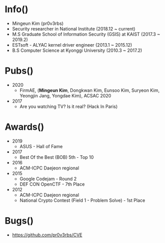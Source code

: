 # Info()
* Mingeun Kim (pr0v3rbs)
* Security researcher in National Institute (2018.12 ~ current)
* M.S Graduate School of Information Security (GSIS) at KAIST (2017.3 ~ 2019.2)
* ESTsoft - ALYAC kernel driver engineer (2013.1 ~ 2015.12)
* B.S Computer Science at Kyonggi University (2010.3 ~ 2017.2)


# Pubs()
* 2020
  * FirmAE, (**Mingeun Kim**, Dongkwan Kim, Eunsoo Kim, Suryeon Kim, Yeongjin Jang, Yongdae Kim), ACSAC 2020
* 2017
  * Are you watching TV? Is it real? (Hack In Paris)

# Awards()
* 2019
  * ASUS - Hall of Fame
* 2017
  * Best Of the Best (BOB) 5th - Top 10
* 2016
  * ACM-ICPC Daejeon regional
* 2015
  * Google Codejam - Round 2 
  * DEF CON OpenCTF - 7th Place
* 2012
  * ACM-ICPC Daejeon regional
  * National Crypto Contest (Field 1 - Problem Solve) - 1st Place

# Bugs()
* https://github.com/pr0v3rbs/CVE
